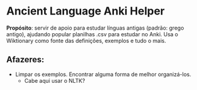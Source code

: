 # Ancient Language Anki Helper

**Propósito**: servir de apoio para estudar línguas antigas (padrão: grego antigo), ajudando popular planilhas .csv para estudar no Anki. Usa o Wiktionary como fonte das definições, exemplos e tudo o mais.

## Afazeres:
- Limpar os exemplos. Encontrar alguma forma de melhor organizá-los.
    - Cabe aqui usar o NLTK?
